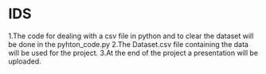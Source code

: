 # IDS


1.The code for dealing with a csv file in python and to clear the dataset will be done in the pyhton_code.py                      2.The Dataset.csv file containing the data will be used for the project.                                                         3.At the end of the project a presentation will be uploaded.
